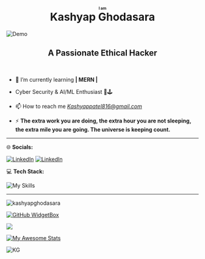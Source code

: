 <h1 align="center">
  <span style="font-size: 10px;">I am</span><br>
  Kashyap Ghodasara
</h1>
<img src="https://user-images.githubusercontent.com/74038190/212749447-bfb7e725-6987-49d9-ae85-2015e3e7cc41.gif" alt="Demo">
<h2 align="center">A Passionate Ethical Hacker</h2><br>


- 🌱 I’m currently learning **| MERN |**

- Cyber Security & AI/ML Enthusiast 🚀🕹

- 📫 How to reach me *Kashyappatel816@gmail.com*

- ⚡ **The extra work you are doing, the extra hour you are not sleeping, the extra mile you are going. The universe is keeping count.**

<hr>



🌐 **Socials:**

<!-- [![LinkedIn](https://img.shields.io/badge/LinkedIn-0A66C2?style=for-the-badge&logo=linkedin&logoColor=white)](https://www.linkedin.com/in/kashyap-ghodasara-323b11314/) -->
[![LinkedIn](https://skillicons.dev/icons?i=linkedin)](https://www.linkedin.com/in/kashyap-ghodasara-323b11314/)
[![LinkedIn](https://skillicons.dev/icons?i=gmail)](kashyappatel816@gmail.com)



<!-- [![Instagram](https://img.shields.io/badge/Instagram-E4405F?style=for-the-badge&logo=instagram&logoColor=white)](https://www.instagram.com/_kashyapghodasara_?igsh=b3y0zgk4dwq2d3hs)
[![X](https://img.shields.io/badge/X(Twitter)-000000?style=for-the-badge&logo=twitter&logoColor=white)](https://twitter.com/@Kashyap_patel15) -->




💻 **Tech Stack:**

<!-- ![HTML5](https://img.shields.io/badge/HTML5-E34F26?style=for-the-badge&logo=html5&logoColor=white)
![CSS3](https://img.shields.io/badge/CSS3-1572B6?style=for-the-badge&logo=css3&logoColor=white)
![JavaScript](https://img.shields.io/badge/JavaScript-F7DF1E?style=for-the-badge&logo=javascript&logoColor=black)
![GSAP](https://img.shields.io/badge/GSAP-88CE02?style=for-the-badge&logo=greensock&logoColor=white)
![SQL](https://img.shields.io/badge/SQL-4479A1?style=for-the-badge&logo=sqlite&logoColor=white)
![Node.js](https://img.shields.io/badge/Node.js-339933?style=for-the-badge&logo=node.js&logoColor=white)
![Express.js](https://img.shields.io/badge/Express.js-000000?style=for-the-badge&logo=express&logoColor=white)
![MongoDB](https://img.shields.io/badge/MongoDB-47A248?style=for-the-badge&logo=mongodb&logoColor=white) ![Tailwind CSS](https://img.shields.io/badge/Tailwind%20CSS-38B2AC?style=for-the-badge&logo=tailwind-css&logoColor=white)
![React](https://img.shields.io/badge/React-61DAFB?style=for-the-badge&logo=react&logoColor=black)
![JWT](https://img.shields.io/badge/JWT-000000?style=for-the-badge&logo=jsonwebtokens&logoColor=white)
![Bcrypt](https://img.shields.io/badge/Bcrypt-4A4A4A?style=for-the-badge) ![EJS](https://img.shields.io/badge/EJS-FFCA28?style=for-the-badge&logo=ejs&logoColor=black) ![Figma](https://img.shields.io/badge/figma-%23F24E1E.svg?style=for-the-badge&logo=figma&logoColor=white) ![Postman](https://img.shields.io/badge/Postman-FF6C37?style=for-the-badge&logo=postman&logoColor=white) ![Zod](https://img.shields.io/badge/Zod-3178C6?style=for-the-badge&logo=typescript&logoColor=white) ![REST API](https://img.shields.io/badge/REST%20API-4CAF50?style=for-the-badge&logo=swagger&logoColor=white) ![Continuous Integration](https://img.shields.io/badge/Continuous%20Integration-2056FF?style=for-the-badge&logo=githubactions&logoColor=white) -->

![My Skills](https://go-skill-icons.vercel.app/api/icons?i=html,css,js,gsap,sqlite,nodejs,express,mongodb,tailwind,react,jwt,figma,postman,api,vscode,vite,github-actions&theme=dark&perline=30&titles=true)



---

<img align="center" 
src="https://github-readme-stats.vercel.app/api/top-langs?username=kashyapghodasara&show_icons=true&locale=en&layout=compact&theme=dark&bg_color=000000&text_color=ffffff&langs_count=8" 
alt="kashyapghodasara"/>


[![GitHub WidgetBox](https://github-widgetbox.vercel.app/api/profile?username=Kashyapghodasara&data=followers,repositories,stars,commits&theme=dark)](https://github.com/Kashyapghodasara)

![](https://github-readme-streak-stats.herokuapp.com/?user=kashyapghodasara&theme=dark&hide_border=false)<br/>

[![My Awesome Stats](https://awesome-github-stats.azurewebsites.net/user-stats/Kashyapghodasara?cardType=github&theme=gotham&preferLogin=false)](https://git.io/awesome-stats-card)


![KG](https://github-readme-activity-graph.vercel.app/graph?username=kashyapghodasara&theme=github-dark&hide_border=true)

